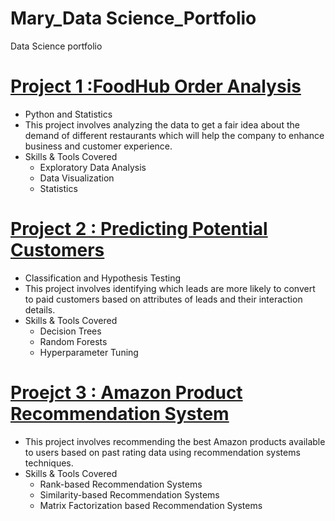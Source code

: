 # Mary_Data Science_Portfolio
Data Science portfolio

# [Project 1 :FoodHub Order Analysis](https://github.com/msaeidGH/FoodHub)
- Python and Statistics
- This project involves analyzing the data to get a fair idea about the demand of different restaurants which will help the company to enhance business and customer experience.
- Skills & Tools Covered
  - Exploratory Data Analysis
  - Data Visualization
  - Statistics

# [Project 2 : Predicting Potential Customers](https://github.com/msaeidGH/PotentialCustomerPrediction)
- Classification and Hypothesis Testing
- This project involves identifying which leads are more likely to convert to paid customers based on attributes of leads and their interaction details.
- Skills & Tools Covered
  - Decision Trees
  - Random Forests
  - Hyperparameter Tuning

# [Proejct 3 : Amazon Product Recommendation System]()
- This project involves recommending the best Amazon products available to users based on past rating data using recommendation systems techniques.
- Skills & Tools Covered
  - Rank-based Recommendation Systems
  - Similarity-based Recommendation Systems
  - Matrix Factorization based Recommendation Systems
